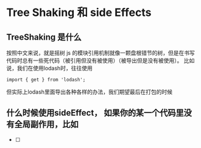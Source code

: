 # Tree Shaking 和 side Effects
## TreeShaking 是什么
按照中文来说，就是摇树
js 的模块引用机制就像一颗盘根错节的树，但是在书写代码时总有一些死代码（被引用但没有被使用）（被导出但是没有被使用）。
比如说，我们在使用lodash时，往往使用
```JS
import { get } from 'lodash';
```
但实际上lodash里面导出各种各样的办法，我们期望最后在打包的时候


## 什么时候使用sideEffect， 如果你的某一个代码里没有全局副作用，比如
* [ ] ```JS

```